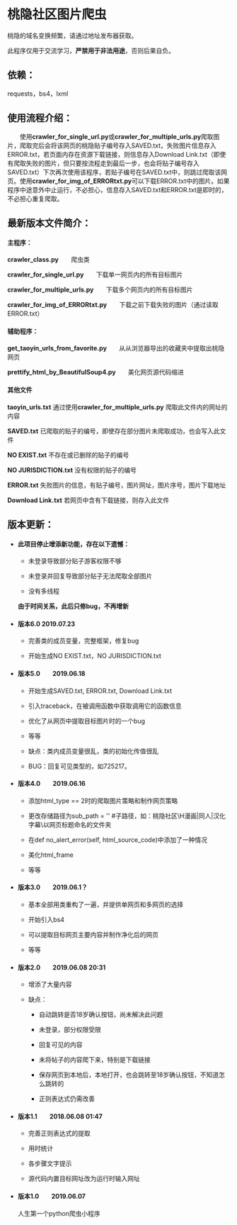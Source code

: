 # 桃隐社区图片爬虫

桃隐的域名变换频繁，请通过地址发布器获取。

此程序仅用于交流学习，**严禁用于非法用途**，否则后果自负。

## 依赖：

requests，bs4，lxml

## 使用流程介绍：

&emsp;&emsp;使用**crawler_for_single_url.py**或**crawler_for_multiple_urls.py**爬取图片，爬取完后会将该网页的桃隐贴子编号存入SAVED.txt，失败图片信息存入ERROR.txt，若页面内存在资源下载链接，则信息存入Download Link.txt（即使有爬取失败的图片，但只要按流程走到最后一步，也会将贴子编号存入SAVED.txt）下次再次使用该程序，若贴子编号在SAVED.txt中，则跳过爬取该网页。使用**crawler_for_img_of_ERRORtxt.py**可以下载ERROR.txt中的图片。如果程序中途意外中止运行，不必担心，信息存入SAVED.txt和ERROR.txt是即时的，不必担心重复爬取。

## 最新版本文件简介：

#### 主程序：

**crawler_class.py**&emsp;&emsp;爬虫类

**crawler_for_single_url.py**&emsp;&emsp;下载单一网页内的所有目标图片

**crawler_for_multiple_urls.py**&emsp;&emsp;下载多个网页内的所有目标图片

**crawler_for_img_of_ERRORtxt.py**&emsp;&emsp;下载之前下载失败的图片（通过读取ERROR.txt）

#### 辅助程序：

**get_taoyin_urls_from_favorite.py**&emsp;&emsp;从从浏览器导出的收藏夹中提取出桃隐网页

**prettify_html_by_BeautifulSoup4.py**&emsp;&emsp;美化网页源代码缩进

#### 其他文件

**taoyin_urls.txt** 通过使用**crawler_for_multiple_urls.py** 爬取此文件内的网址的内容

**SAVED.txt** 已爬取的贴子的编号，即使存在部分图片未爬取成功，也会写入此文件

**NO EXIST.txt** 不存在或已删除的贴子的编号

**NO JURISDICTION.txt** 没有权限的贴子的编号

**ERROR.txt** 失败图片的信息，有贴子编号，图片网址，图片序号，图片下载地址

**Download Link.txt** 若网页中含有下载链接，则存入此文件

## 版本更新：

* #### 此项目停止增添新功能，存在以下遗憾：

  * 未登录导致部分贴子游客权限不够

  * 未登录并回复导致部分贴子无法爬取全部图片
  * 没有多线程

  **由于时间关系，此后只修bug，不再增新**

* #### 版本6.0        2019.07.23

  * 完善类的成员变量，完整框架，修复bug

  * 开始生成NO EXIST.txt，NO JURISDICTION.txt

* #### 版本5.0&emsp;&emsp;2019.06.18

   * 开始生成SAVED.txt, ERROR.txt, Download Link.txt

   * 引入traceback，在被调用函数中获取调用它的函数信息

   * 优化了从网页中提取目标图片时的一个bug

   * 等等

   * 缺点：类内成员变量很乱，类的初始化传值很乱

   * BUG：回复可见类型的，如725217。

* #### 版本4.0&emsp;&emsp;2019.06.16

   * 添加html_type == 2时的爬取图片策略和制作网页策略

   * 更改存储路径为sub_path = ''    #子路径，如：桃隐社区\H漫画|同人|汉化字幕\以网页标题命名的文件夹

   * 在def no_alert_error(self, html_source_code)中添加了一种情况

   * 美化html_frame

   * 等等

* #### 版本3.0&emsp;&emsp;2019.06.1？

   * 基本全部用类重构了一遍，并提供单网页和多网页的选择

   * 开始引入bs4

   * 可以提取目标网页主要内容并制作净化后的网页

   * 等等

* #### 版本2.0&emsp;&emsp;2019.06.08 20:31

   * 增添了大量内容

   * 缺点：

      * 自动跳转是否18岁确认按钮，尚未解决此问题

      * 未登录，部分权限受限

      * 回复可见的内容

      * 未将帖子的内容爬下来，特别是下载链接

      * 保存网页到本地后，本地打开，也会跳转至18岁确认按钮，不知道怎么跳转的

      * 正则表达式仍需改善

* #### 版本1.1&emsp;&emsp;2018.06.08 01:47

   * 完善正则表达式的提取

   * 用时统计

   * 各步骤文字提示

   * 源代码内置目标网址改为运行时输入网址

* #### 版本1.0&emsp;&emsp;2019.06.07

   人生第一个python爬虫小程序
